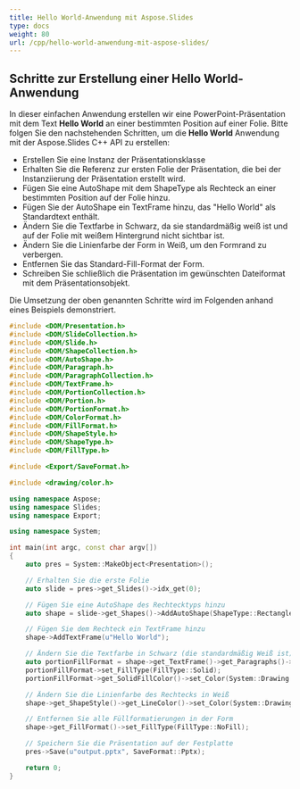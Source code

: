 ```yaml
---
title: Hello World-Anwendung mit Aspose.Slides
type: docs
weight: 80
url: /cpp/hello-world-anwendung-mit-aspose-slides/
---
```


## **Schritte zur Erstellung einer Hello World-Anwendung**
In dieser einfachen Anwendung erstellen wir eine PowerPoint-Präsentation mit dem Text **Hello World** an einer bestimmten Position auf einer Folie. Bitte folgen Sie den nachstehenden Schritten, um die **Hello World** Anwendung mit der Aspose.Slides C++ API zu erstellen:

- Erstellen Sie eine Instanz der Präsentationsklasse
- Erhalten Sie die Referenz zur ersten Folie der Präsentation, die bei der Instanziierung der Präsentation erstellt wird.
- Fügen Sie eine AutoShape mit dem ShapeType als Rechteck an einer bestimmten Position auf der Folie hinzu.
- Fügen Sie der AutoShape ein TextFrame hinzu, das "Hello World" als Standardtext enthält.
- Ändern Sie die Textfarbe in Schwarz, da sie standardmäßig weiß ist und auf der Folie mit weißem Hintergrund nicht sichtbar ist.
- Ändern Sie die Linienfarbe der Form in Weiß, um den Formrand zu verbergen.
- Entfernen Sie das Standard-Fill-Format der Form.
- Schreiben Sie schließlich die Präsentation im gewünschten Dateiformat mit dem Präsentationsobjekt.

Die Umsetzung der oben genannten Schritte wird im Folgenden anhand eines Beispiels demonstriert.

``` cpp
#include <DOM/Presentation.h>
#include <DOM/SlideCollection.h>
#include <DOM/Slide.h>
#include <DOM/ShapeCollection.h>
#include <DOM/AutoShape.h>
#include <DOM/Paragraph.h>
#include <DOM/ParagraphCollection.h>
#include <DOM/TextFrame.h>
#include <DOM/PortionCollection.h>
#include <DOM/Portion.h>
#include <DOM/PortionFormat.h>
#include <DOM/ColorFormat.h>
#include <DOM/FillFormat.h>
#include <DOM/ShapeStyle.h>
#include <DOM/ShapeType.h>
#include <DOM/FillType.h>

#include <Export/SaveFormat.h>

#include <drawing/color.h>

using namespace Aspose;
using namespace Slides;
using namespace Export;

using namespace System;

int main(int argc, const char argv[])
{
    auto pres = System::MakeObject<Presentation>();

    // Erhalten Sie die erste Folie
    auto slide = pres->get_Slides()->idx_get(0);

    // Fügen Sie eine AutoShape des Rechtecktyps hinzu
    auto shape = slide->get_Shapes()->AddAutoShape(ShapeType::Rectangle, 150.0f, 75.0f, 150.0f, 50.0f);

    // Fügen Sie dem Rechteck ein TextFrame hinzu
    shape->AddTextFrame(u"Hello World");

    // Ändern Sie die Textfarbe in Schwarz (die standardmäßig Weiß ist)
    auto portionFillFormat = shape->get_TextFrame()->get_Paragraphs()->idx_get(0)->get_Portions()->idx_get(0)->get_PortionFormat()->get_FillFormat();
    portionFillFormat->set_FillType(FillType::Solid);
    portionFillFormat->get_SolidFillColor()->set_Color(System::Drawing::Color::get_Black());

    // Ändern Sie die Linienfarbe des Rechtecks in Weiß
    shape->get_ShapeStyle()->get_LineColor()->set_Color(System::Drawing::Color::get_White());

    // Entfernen Sie alle Füllformatierungen in der Form
    shape->get_FillFormat()->set_FillType(FillType::NoFill);

    // Speichern Sie die Präsentation auf der Festplatte
    pres->Save(u"output.pptx", SaveFormat::Pptx);

    return 0;
}
```